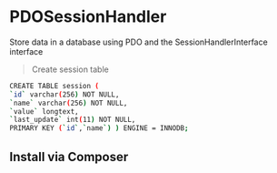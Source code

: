 # PDOSessionHandler
Store data in a database using PDO and the SessionHandlerInterface interface


>Create session table

```sh
CREATE TABLE session ( 
`id` varchar(256) NOT NULL, 
`name` varchar(256) NOT NULL,
`value` longtext, 
`last_update` int(11) NOT NULL, 
PRIMARY KEY (`id`,`name`) ) ENGINE = INNODB;

```

## Install via Composer

